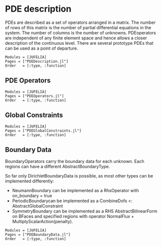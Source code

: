 
# PDE description

PDEs are described as a set of operators arranged in a matrix. The number of rows of this matrix is the number of partial differential equations in the system. The number of columns is the number of unknowns. PDEoperators are independent of any finite element space and hence allows a closer description of the continuous level. There are several prototype PDEs that can be used as a point of departure.

```@autodocs
Modules = [JUFELIA]
Pages = ["PDEDescription.jl"]
Order   = [:type, :function]
```

## PDE Operators


```@autodocs
Modules = [JUFELIA]
Pages = ["PDEOperators.jl"]
Order   = [:type, :function]
```


## Global Constraints

```@autodocs
Modules = [JUFELIA]
Pages = ["PDEGlobalConstraints.jl"]
Order   = [:type, :function]
```


## Boundary Data

BoundaryOperators carry the boundary data for each unknown. Each regions can have a different AbstractBoundaryType. 

So far only DirichletBoundaryData is possible, as most other types can be implemented differently:
- NeumannBoundary can be implemented as a RhsOperator with on_boundary = true
- PeriodicBoundarycan be implemented as a CombineDofs <: AbstractGlobalConstraint
- SymmetryBoundary can be implemented as a RHS AbstractBilinearForm on BFaces and specified regions with operator NormalFlux + MultiplyScalarAction(penalty).

```@autodocs
Modules = [JUFELIA]
Pages = ["PDEBoundaryData.jl"]
Order   = [:type, :function]
```
